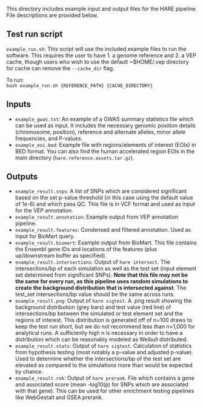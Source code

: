 This directory includes example input and output files for the HARE pipeline. File descriptions are provided below.

## Test run script
`example_run.sh`: This script will use the included example files to run the software. This requires the user to have 1. a genome reference and 2. a VEP cache, though users who wish to use the default ~$HOME/.vep directory for cache can remove the `--cache_dir` flag.  

To run:  
`bash example_run.sh {REFERENCE_PATH} {CACHE_DIRECTORY}`

## Inputs
- `example_gwas.txt`: An example of a GWAS summary statistics file which can be used as input. It includes the necessary genomic position details (chromosome, position), reference and alternate alleles, minor allele frequencies, and P-values.
- `example_eoi.bed`: Example file with regions/elements of interest (EOIs) in BED format. You can also find the human accelerated region EOIs in the main directory (`hare.reference.assets.tar.gz`).

## Outputs
- `example_result.snps`: A list of SNPs which are considered significant based on the set p-value threshold (in this case using the default value of 1e-6) and which pass QC. This file is in VCF format and used as input for the VEP annotation.
- `example_result.annotation`: Example output from VEP annotation pipeline.
- `example_result.features`: Condensed and filtered annotation. Used as input for BioMart query.
- `example_result.biomart`: Example output from BioMart. This file contains the Ensembl gene IDs and locations of the features (plus up/downstream buffer as specified).
- `example_result.intersections`: Output of `hare intersect`. The intersections/bp of each simulation as well as the test set (input element set determined from significant SNPs). **Note that this file may not be the same for every run, as this pipeline uses random simulations to create the background distribution that is intersected against**. The test_set intersections/bp value should be the same across runs.
- `example_result.png`: Output of `hare sigtest`. A .png result showing the background distribution (grey bars) and test value (red line) of intersections/bp between the simulated or test element set and the regions of interest. This distribution is generated off of n=100 draws to keep the test run short, but we do not recommend less than n=1,000 for analytical runs. A sufficiently high n is necessary in order to have a distribution which can be reasonably modeled as Weibull distributed.
- `example_result.stats`: Output of `hare sigtest`. Calculation of statistics from hypothesis testing (most notably a p-value and adjusted p-value). Used to determine whether the intersections/bp of the test set are elevated as compared to the simulations more than would be expected by chance.
- `example_result.rnk`: Output of `hare prerank`. File which contains a gene and associated score (mean -log10(p) for SNPs which are associated with that gene). This can be used for other enrichment testing pipelines like WebGestalt and GSEA prerank.
